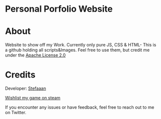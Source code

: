 # Personal Porfolio Website

# About
Website to show off my Work. Currently only pure JS, CSS & HTML-
This is a github holding all scripts&Images. Feel free to use them, but credit me under the [Apache License 2.0](https://www.apache.org/licenses/LICENSE-2.0.html)

# Credits

  Developer: [Stefaaan](https://twitter.com/Stefaaan06)  
  
  [Wishlist my game on steam](https://store.steampowered.com/news/app/2547010/view/3676680576869832935)
    
  
If you encounter any issues or have feedback, feel free to reach out to me on Twitter.
